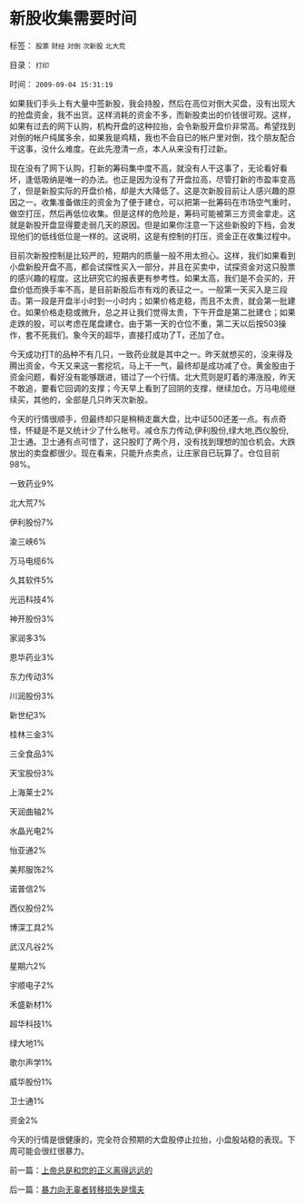 # 新股收集需要时间

标签： `股票` `财经` `对倒` `次新股` `北大荒` 

目录： `打印`

时间： `2009-09-04 15:31:19`

如果我们手头上有大量中签新股，我会持股，然后在高位对倒大买盘，没有出现大的抢盘资金，我不出货。这样消耗的资金不多，而新股卖出的价钱很可观。这样，如果有过去的网下认购，机构开盘的这种拉抬，会令新股开盘价非常高。希望找到对倒的帐户纯属多余，如果我是鸡精，我也不会自已的帐户里对倒，找个朋友配合干这事，没什么难度。在此先澄清一点，本人从来没有打过新。

现在没有了网下认购，打新的筹码集中度不高，就没有人干这事了，无论看好看坏，逢低吸纳是唯一的办法。也正是因为没有了开盘拉高，尽管打新的市盈率变高了，但是新股实际的开盘价格，却是大大降低了。这是次新股目前让人感兴趣的原因之一。收集准备做庄的资金为了便于建仓，可以把第一批筹码在市场空气重时，做空打压，然后再低位收集。但是这样的危险是，筹码可能被第三方资金拿走。这就是新股开盘显得要走弱几天的原因。但是如果你注意一下这些新股的下档，会发现他们的低线低位是一样的。这说明，这是有控制的打压，资金正在收集过程中。

目前次新股控制是比较严的，短期内的质量一般不用太担心。这样，我们如果看到小盘新股开盘不高，都会试探性买入一部分，并且在买卖中，试探资金对这只股票的感兴趣的程度。这比研究它的报表更有参考性。如果太高，我们是不会买的，开盘价低而换手率不高，是目前新股后市有戏的表征之一。一般第一天买入是三段击。第一段是开盘半小时到一小时内；如果价格走稳，而且不太贵，就会第一批建仓。如果价格走稳或微升，总之并让我们觉得太贵，下午开盘是第二批建仓；如果走跌的股，可以考虑在尾盘建仓。由于第一天的仓位不重，第二天以后按503操作，套不死我们。象今天的超华，直接打成功了T，还加了仓。

今天成功打T的品种不有几只，一致药业就是其中之一。昨天就想买的，没来得及腾出资金，今天又来这一套挖坑，马上干一气，最终却是成功减了仓。黄金股由于资金问题，看好没有能够跟进，错过了一个行情。北大荒则是盯着的滞涨股，昨天不敢追，要看它回调的支撑；今天早上看到了回阴的支撑，继续加仓。万马电缆继续买，其他的，全部是几只昨天次新股。

今天的行情很顺手，但最终却只是稍稍走赢大盘，比中证500还差一点。有点奇怪，怀疑是不是又统计少了什么帐号。减仓东力传动,伊利股份,绿大地,西仪股份,卫士通。卫士通有点可惜了，这只股盯了两个月，没有找到理想的加仓机会。大跌放出的卖盘都很少。现在看来，只能升点卖点，让庄家自已玩算了。仓位目前98%。

一致药业9%

北大荒7%

伊利股份7%

渝三峡6%

万马电缆6%

久其软件5%

光迅科技4%

神开股份3%

家润多3%

恩华药业3%

东力传动3%

川润股份3%

新世纪3%

桂林三金3%

三全食品3%

天宝股份3%

上海莱士2%

天润曲轴2%

水晶光电2%

怡亚通2%

美邦服饰2%

诺普信2%

西仪股份2%

博深工具2%

武汉凡谷2%

星期六2%

宇顺电子2%

禾盛新材1%

超华科技1%

绿大地1%

歌尔声学1%

威华股份1%

卫士通1%

资金2%

今天的行情是很健康的，完全符合预期的大盘股停止拉抬，小盘股站稳的表现。下周可能会很红很暴力。



前一篇：[上帝总是和您的正义离得远远的](../../../2009/9/4/上帝总是和您的正义离得远远的.md)

后一篇：[暴力向无辜者转移损失是懦夫](../../../2009/9/4/暴力向无辜者转移损失是懦夫.md)